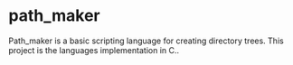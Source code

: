 # path_maker
Path_maker is a basic scripting language for creating directory trees. This project is the languages implementation in C..
